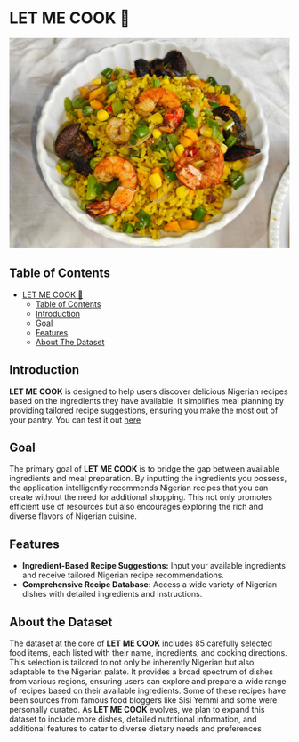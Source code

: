 # LET ME COOK 🍲

![LET ME COOK Banner](https://github.com/zayneeh/I-Want-To-Cook/blob/main/20241021_212349.jpg)


## Table of Contents
- [LET ME COOK 🍲](#let-me-cook-)
  - [Table of Contents](#table-of-contents)
  - [Introduction](#introduction)
  - [Goal](#goal)
  - [Features](#features)
  - [About The Dataset](#about-the-dataset)


## Introduction

**LET ME COOK** is  designed to help users discover delicious Nigerian recipes based on the ingredients they have available.  It simplifies meal planning by providing tailored recipe suggestions, ensuring you make the most out of your pantry. You can test it out [here](https://letmecook.streamlit.app/)

## Goal

The primary goal of **LET ME COOK** is to bridge the gap between available ingredients and meal preparation. By inputting the ingredients you possess, the application intelligently recommends Nigerian recipes that you can create without the need for additional shopping. This not only promotes efficient use of resources but also encourages exploring the rich and diverse flavors of Nigerian cuisine.

## Features

- **Ingredient-Based Recipe Suggestions:** Input your available ingredients and receive tailored Nigerian recipe recommendations.
- **Comprehensive Recipe Database:** Access a wide variety of Nigerian dishes with detailed ingredients and instructions.

## About the Dataset

The dataset at the core of **LET ME COOK** includes 85 carefully selected food items, each listed with their name, ingredients, and cooking directions. This selection is tailored to not only be inherently Nigerian but also adaptable to the Nigerian palate. It provides a broad spectrum of dishes from various regions, ensuring users can explore and prepare a wide range of recipes based on their available ingredients. Some of these recipes have been sources from famous food bloggers like Sisi Yemmi and some were personally curated. As **LET ME COOK** evolves, we plan to expand this dataset to include more dishes, detailed nutritional information, and additional features to cater to diverse dietary needs and preferences
